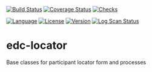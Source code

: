 [![Build Status](https://app.travis-ci.com/samKenpachi011/edc-locator.svg?branch=develop)](https://app.travis-ci.com/samKenpachi011/locator)
[![Coverage Status](https://coveralls.io/repos/github/samKenpachi011/edc-locator/badge.svg?branch=develop)](https://coveralls.io/github/samKenpachi011/edc-locator?branch=develop)
[![Checks](https://github.com/samKenpachi011/edc-locator/actions/workflows/checks.yml/badge.svg)](https://github.com/samKenpachi011/edc-locator/actions/workflows/checks.yml)



[![Language](https://img.shields.io/badge/Language-Python-blue.svg)](https://www.python.org/)
[![License](https://img.shields.io/badge/License-MIT-yellow.svg)](https://opensource.org/licenses/MIT)
[![Version](https://img.shields.io/badge/Version-1.0.0-blue.svg)](https://github.com/samKenpachi011/edc-locator/releases/tag/v1.0.0)
[![Log Scan Status](https://img.shields.io/badge/Log%20Scan-Passing-brightgreen.svg)](https://app.travis-ci.com/github/samKenpachi011/edc-locator/logscans)

# edc-locator

Base classes for participant locator form and processes
